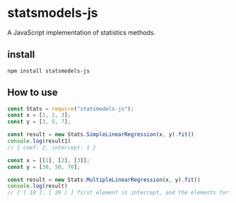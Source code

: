 # statsmodels-js

A JavaScript implementation of statistics methods.

## install

    npm install statsmodels-js



## How to use

```javascript
const Stats = require("statsmodels-js");
const x = [1, 2, 3];
const y = [3, 5, 7];

const result = new Stats.SimpleLinearRegression(x, y).fit()
console.log(result1)
// { coef: 2, intercept: 1 }
```

```javascript
const x = [[1], [2], [3]];
const y = [30, 50, 70];

const result = new Stats.MultipleLinearRegression(x, y).fit()
console.log(result)
// [ [ 10 ], [ 20 ] ] first element is intercept, and the elements for the second and subsequent are coefficients.
```